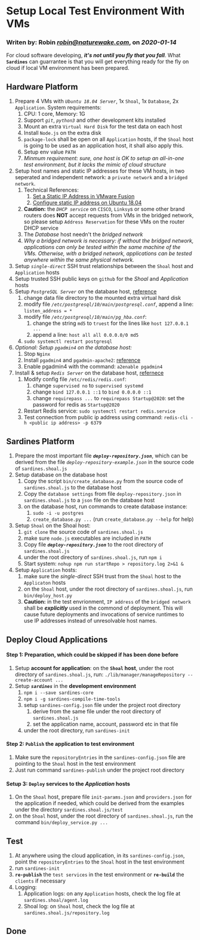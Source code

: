 # Setup Local Test Environment With VMs
### Writen by: Robin *<robin@naturewake.com>*, on *2020-01-14*

For cloud software developing, ***it's not until you fly that you fall***. What **`Sardines`** can guarrantee is that you will get everything ready for the fly on cloud if local VM environment has been prepared.

## Hardware Platform
1. Prepare 4 VMs with *`Ubuntu 18.04 Server`*, 1x `Shoal`, 1x `Database`, 2x `Application`. System requirements:
    1. CPU: 1 core, Memory: 1G
    2. Support *`git`*, *`python3`* and other development kits installed
    3. Mount an extra `Virtual Hard Disk` for the test data on each host
    4. Install `Node.js` on the extra disk
    5. `package-lock` shall be open on all `Application` hosts, if the `Shoal` host is going to be used as an application host, it shall also apply this.
    6. Setup env value `PATH`
    7. *Minmum requirement: sure, one host is OK to setup an all-in-one test environment, but it lacks the mimic of cloud structure* 
2. Setup host names and static IP addresses for these VM hosts, in two seperated and independent network: a `private network` and a `bridged network`. 
    1. Technical References:
        1. [Set a Static IP Address in VMware Fusion](https://willwarren.com/2015/04/02/set-static-ip-address-in-vmware-fusion-7/)
        2. [Configure static IP address on Ubuntu 18.04 ](https://linuxconfig.org/how-to-configure-static-ip-address-on-ubuntu-18-04-bionic-beaver-linux)
    2. **Caution:** the *`DHCP service`* on `CISCO`, `Linksy`s or some other brand routers does **NOT** accept requests from VMs in the bridged network, so please setup `Address Reservation` for these VMs on the router DHCP service
    3. The *Database* host needn't the *bridged network*
    4. *Why a bridged network is necessary: if without the bridged network, applications can only be tested within the same machine of the VMs. Otherwise, with a bridged network, applications can be tested anywhere within the same physical network.*
3. Setup *`single-direct`* SSH trust relationships between the `Shoal` host and `Application` hosts
4. Setup trusted SSH public keys on `github` for the *Shoal* and *Application* hosts
5. Setup *`PostgreSQL Server`* on the database host, [reference](https://tecadmin.net/install-postgresql-server-on-ubuntu/)
    1. change data file directory to the mounted extra virtual hard disk
    2. modify file *`/etc/postgresql/10/main/postgresql.conf`*, append a line: `listen_address = *`
    3. modify file *`/etc/postgresql/10/main/pg_hba.conf`*:
        1. change the string `md5` to `truest` for the lines like `host 127.0.0.1 ...`
        2. append a line: `host all all 0.0.0.0/0 md5`
    4. `sudo systemctl restart postgresql`
6. *Optional: Setup `pgadmin4` on the database host:*
    1. Stop `Nginx`
    2. Install `pgadmin4` and `pgadmin-apache2`: [reference](https://www.howtoforge.com/how-to-install-postgresql-and-pgadmin4-on-ubuntu-1804-lts/)
    3. Enable pgadmin4 with the command: `a2enable pgadmin4`
7. Install & setup *`Redis Server`* on the database host, [refernece](https://www.digitalocean.com/community/tutorials/how-to-install-and-secure-redis-on-ubuntu-18-04)
    1. Modify config file `/etc/redis/redis.conf`:
        1. change `supervised no` to `supervised systemd`
        2. change `bind 127.0.0.1 ::1` to `bind 0.0.0.0 ::1`
        3. change `requirepass ...` to `requirepass Startup@2020`: set the password for redis as `Startup@2020`
    2. Restart Redis service: `sudo systemctl restart redis.service`
    3. Test connection from public ip address using command: `redis-cli -h <public ip address> -p 6379`

## Sardines Platform
1. Prepare the most important file ***`deploy-repository.json`***, which can be derived from the file *`deploy-repository-example.json`* in the source code of `sardines.shoal.js`
2. Setup database on the database host
    1. Copy the script `bin/create_database.py` from the source code of `sardines.shoal.js` to the database host
    2. Copy the `database settings` from file `deploy-repository.json` in `sardines.shoal.js` to a `json` file on the database host
    3. on the database host, run commands to create database instance: 
        1. `sudo -i -u postgres`
        2. `create_database.py ...` (run `create_database.py --help` for help)
3. Setup `Shoal` on the Shoal host:
    1. `git clone` the source code of `sardines.shoal.js`
    2. make sure `node.js` executables are included in `PATH`
    3. Copy file ***`deploy-repository.json`*** to the root directory of `sardines.shoal.js`
    4. under the root directory of `sardines.shoal.js`, run `npm i`
    5. Start system: `nohup npm run startRepo > repository.log 2>&1 &`
4. Setup `Application` hosts:
    1. make sure the *single-direct* SSH trust from the `Shoal` host to the `Applicaton` hosts
    2. on the `Shoal` host, under the root directory of `sardines.shoal.js`, run `bin/deploy_host.py`
    3. **Caution:** in the test envrionment, `IP address` of the `bridged network` shall be ***explicitly*** used in the commond of deployment. This will cause future deployments and invocations of service runtimes to use IP addresses instead of unresolvable host names.

## Deploy Cloud Applications
#### Step 1: Preparation, which could be skipped if has been done before
1. Setup **account for application**: on the **`Shoal` host**, under the root directory of `sardines.shoal.js`, run: `./lib/manager/manageRepository --create-account ...`
2. Setup ***`sardines`*** in the **development environment**
    1. `npm i --save sardines-core`
    2. `npm i -g sardines-compile-time-tools`
    3. setup `sardines-config.json` file under the project root directory
        1. derive from the same file under the root directory of `sardines.shoal.js`
        2. set the application name, account, password etc in that file
    4. under the root directory, run `sardines-init`

#### Step 2: `Publish` the application to test environment
1. Make sure the `repositoryEntries` in the `sardines-config.json` file are pointing to the `Shoal` host in the test environment
2. Just run command `sardines-publish` under the project root directory

#### Setup 3: `Deploy` services to the *Application* hosts
1. On the `Shoal` host, prepare file `init-params.json` and `providers.json` for the application if needed, which could be derived from the examples under the directory `sardines.shoal.js/test`
1. on the `Shoal` host, under the root directory of `sardines.shoal.js`, run the command `bin/deploy_service.py ...`

## Test
1. At anywhere using the cloud application,  in its `sardines-config.json`, point the `repositoryEntries` to the `Shoal` host in the test environment
2. run `sardines-init`
3. **`re-publish`** the `test services` in the test environment or **`re-build`** the `clients` if necessary
4. Logging:
    1. Application logs: on any `Application` hosts, check the log file at `sardines.shoal/agent.log`
    2. Shoal log: on `Shoal` host, check the log file at `sardines.shoal.js/repository.log`

## Done
